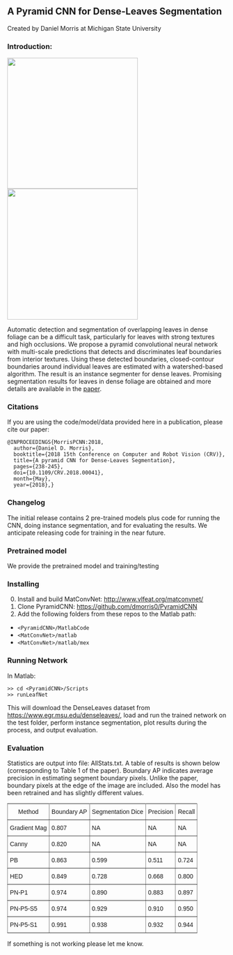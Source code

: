 ## A Pyramid CNN for Dense-Leaves SegmentationCreated by Daniel Morris at Michigan State University### Introduction:<img src="https://www.egr.msu.edu/3dvision/Images/DenseLeaves.jpg" width="300"><img src="https://www.egr.msu.edu/3dvision/Images/DenseLeavesSegs.jpg" width="300">Automatic detection and segmentation of overlapping leaves in dense foliage can be a difficult task, particularly for leaves with strong textures and high occlusions.  We propose a pyramid convolutional neural network with multi-scale predictions that detects and discriminates leaf boundaries from interior textures.  Using these detected boundaries, closed-contour boundaries around individual leaves are estimated with a watershed-based algorithm.  The result is an instance segmenter for dense leaves.  Promising segmentation results for leaves in dense foliage are obtained and more details are available in the [paper](https://arxiv.org/abs/1804.01646).### CitationsIf you are using the code/model/data provided here in a publication, please cite our paper:    @INPROCEEDINGS{MorrisPCNN:2018,      author={Daniel D. Morris},      booktitle={2018 15th Conference on Computer and Robot Vision (CRV)},      title={A pyramid CNN for Dense-Leaves Segmentation},      pages={238-245},      doi={10.1109/CRV.2018.00041},      month={May},      year={2018},}### ChangelogThe initial release contains 2 pre-trained models plus code for running the CNN, doing instance segmentation, and for evaluating the results.  We anticipate releasing code for training in the near future.  ### Pretrained modelWe provide the pretrained model and training/testing ### Installing  0. Install and build MatConvNet: http://www.vlfeat.org/matconvnet/ 0. Clone PyramidCNN: https://github.com/dmorris0/PyramidCNN 0. Add the following folders from these repos to the Matlab path:   * `<PyramidCNN>/MatlabCode`  * `<MatConvNet>/matlab`  * `<MatConvNet>/matlab/mex`### Running NetworkIn Matlab:    >> cd <PyramidCNN>/Scripts    >> runLeafNetThis will download the DenseLeaves dataset from https://www.egr.msu.edu/denseleaves/, load and run the trained network on the test folder, perform instance segmentation, plot results during the process, and output evaluation.  ### EvaluationStatistics are output into file: AllStats.txt.  A table of results is shown below (corresponding to Table 1 of the paper).  Boundary AP indicates average precision in estimating segment boundary pixels.  Unlike the paper, boundary pixels at the edge of the image are included.  Also the model has been retrained and has slightly different values.<style type="text/css">.tg  {border-collapse:collapse;border-spacing:0;}.tg td{font-family:Arial, sans-serif;font-size:14px;padding:10px 5px;border-style:solid;border-width:1px;overflow:hidden;word-break:normal;border-color:black;}.tg th{font-family:Arial, sans-serif;font-size:14px;font-weight:normal;padding:10px 5px;border-style:solid;border-width:1px;overflow:hidden;word-break:normal;border-color:black;}.tg .tg-us36{border-color:inherit;vertical-align:top}</style><table class="tg">  <tr>    <th class="tg-us36">Method</th>    <th class="tg-us36">Boundary AP</th>    <th class="tg-us36">Segmentation Dice</th>    <th class="tg-us36">Precision</th>    <th class="tg-us36">Recall</th>  </tr>  <tr>    <td class="tg-us36">Gradient Mag</td>    <td class="tg-us36">0.807</td>    <td class="tg-us36">NA</td>    <td class="tg-us36">NA</td>    <td class="tg-us36">NA</td>  </tr>  <tr>    <td class="tg-us36">Canny</td>    <td class="tg-us36">0.820</td>    <td class="tg-us36">NA</td>    <td class="tg-us36">NA</td>    <td class="tg-us36">NA</td>  </tr>  <tr>    <td class="tg-us36">PB</td>    <td class="tg-us36">0.863</td>    <td class="tg-us36">0.599</td>    <td class="tg-us36">0.511</td>    <td class="tg-us36">0.724</td>  </tr>  <tr>    <td class="tg-us36">HED</td>    <td class="tg-us36">0.849</td>    <td class="tg-us36">0.728</td>    <td class="tg-us36">0.668</td>    <td class="tg-us36">0.800</td>  </tr>  <tr>    <td class="tg-us36">PN-P1</td>    <td class="tg-us36">0.974</td>    <td class="tg-us36">0.890</td>    <td class="tg-us36">0.883</td>    <td class="tg-us36">0.897</td>  </tr>  <tr>    <td class="tg-us36">PN-P5-S5</td>    <td class="tg-us36">0.974</td>    <td class="tg-us36">0.929</td>    <td class="tg-us36">0.910</td>    <td class="tg-us36">0.950</td>  </tr>  <tr>    <td class="tg-us36">PN-P5-S1</td>    <td class="tg-us36">0.991</td>    <td class="tg-us36">0.938</td>    <td class="tg-us36">0.932</td>    <td class="tg-us36">0.944</td>  </tr></table>If something is not working please let me know.